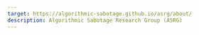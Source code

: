 ```yaml
---
target: https://algorithmic-sabotage.github.io/asrg/about/
description: Algorithmic Sabotage Research Group (ASRG)
---
```

